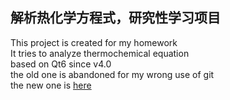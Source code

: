 解析热化学方程式，研究性学习项目
----
This project is created for my homework  
It tries to analyze thermochemical equation  
based on Qt6 since v4.0  
the old one is abandoned for my wrong use of git  
the new one is [here](https://github.com/miaozai2008/Chemistry_analyzer/)
